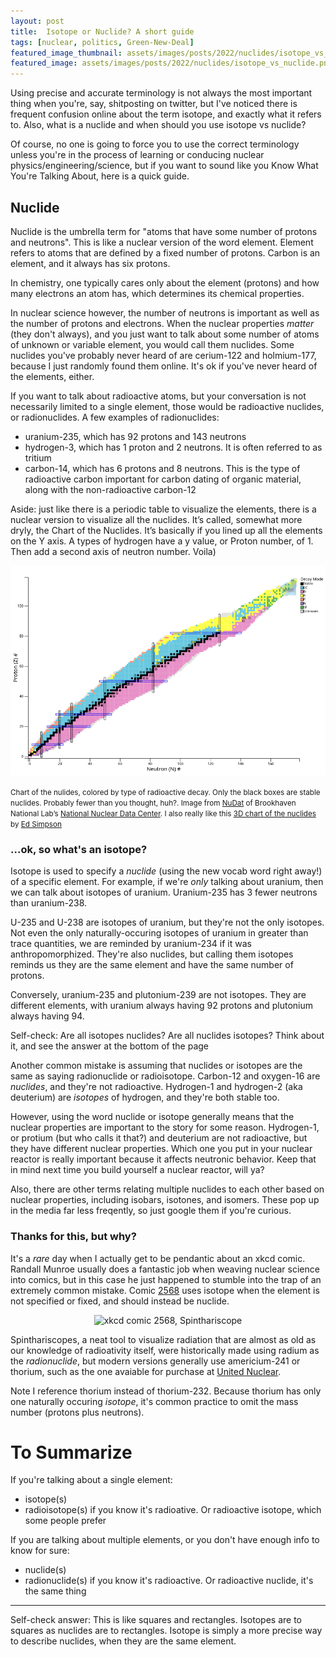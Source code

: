 ```yaml
---
layout: post
title:  Isotope or Nuclide? A short guide
tags: [nuclear, politics, Green-New-Deal]
featured_image_thumbnail: assets/images/posts/2022/nuclides/isotope_vs_nuclide.png
featured_image: assets/images/posts/2022/nuclides/isotope_vs_nuclide.png
---
```


Using precise and accurate terminology is not always the most important thing when you're, say, shitposting on twitter, but I've noticed there is frequent confusion online about the term isotope, and exactly what it refers to. Also, what is a nuclide and when should you use isotope vs nuclide?

Of course, no one is going to force you to use the correct terminology unless you're in the process of learning or conducing nuclear physics/engineering/science, but if you want to sound like you Know What You're Talking About, here is a quick guide.

## Nuclide

Nuclide is the umbrella term for "atoms that have some number of protons and neutrons". This is like a nuclear version of the word element. Element refers to atoms that are defined by a fixed number of protons. Carbon is an element, and it always has six protons.

In chemistry, one typically cares only about the element (protons) and how many electrons an atom has, which determines its chemical properties.

In nuclear science however, the number of neutrons is important as well as the number of protons and electrons. When the nuclear properties _matter_ (they don't always), and you just want to talk about some number of atoms of unknown or variable element, you would call them nuclides. Some nuclides you've probably never heard of are cerium-122 and holmium-177, because I just randomly found them online. It's ok if you've never heard of the elements, either.

If you want to talk about radioactive atoms, but your conversation is not necessarily limited to a single element, those would be radioactive nuclides, or radionuclides. A few examples of radionuclides:

- uranium-235, which has 92 protons and 143 neutrons
- hydrogen-3, which has 1 proton and 2 neutrons. It is often referred to as tritium
- carbon-14, which has 6 protons and 8 neutrons. This is the type of radioactive carbon important for carbon dating of organic material, along with the non-radioactive carbon-12

Aside: just like there is a periodic table to visualize the elements, there is a nuclear version to visualize all the nuclides. It’s called, somewhat more dryly, the Chart of the Nuclides. It’s basically if you lined up all the elements on the Y axis. A types of hydrogen have a y value, or Proton number, of 1. Then add a second axis of neutron number. Voila)

![chart of the nuclides. Looks like a long cigar pointing from the 0,0 point to the upper right. There are hundreds of small boxes, with different colors. The midline is mostly black, mostly blue above the midline and pink below. The upper right is mostly yellow](assets/images/posts/2022/nuclides/nuclides.png)

<small>Chart of the nulides, colored by type of radioactive decay. Only the black boxes are stable nuclides. Probably fewer than you thought, huh?. Image from [NuDat](https://www.nndc.bnl.gov/nudat3/) of Brookhaven National Lab’s [National Nuclear Data Center](https://www.nndc.bnl.gov/). I also really like this [3D chart of the nuclides](https://people.physics.anu.edu.au/~ecs103/chart3d/) by [Ed Simpson](https://twitter.com/SuperSubatomic)</small>

### ...ok, so what's an isotope?

Isotope is used to specify a _nuclide_ (using the new vocab word right away!) of a specific element. For example, if we're *only* talking about uranium, then we can talk about isotopes of uranium. Uranium-235 has 3 fewer neutrons than uranium-238.

U-235 and U-238 are isotopes of uranium, but they're not the only isotopes. Not even the only naturally-occuring isotopes of uranium in greater than trace quantities, we are reminded by uranium-234 if it was anthropomorphized. They're also nuclides, but calling them isotopes reminds us they are the same element and have the same number of protons.

Conversely, uranium-235 and plutonium-239 are not isotopes. They are different elements, with uranium always having 92 protons and plutonium always having 94.

Self-check: Are all isotopes nuclides? Are all nuclides isotopes? Think about it, and see the answer at the bottom of the page

Another common mistake is assuming that nuclides or isotopes are the same as saying radionuclide or radioisotope. Carbon-12 and oxygen-16 are _nuclides_, and they're not radioactive. Hydrogen-1 and hydrogen-2 (aka deuterium) are _isotopes_ of hydrogen, and they're both stable too.

However, using the word nuclide or isotope generally means that the nuclear properties are important to the story for some reason. Hydrogen-1, or protium (but who calls it that?) and deuterium are not radioactive, but they have different nuclear properties. Which one you put in your nuclear reactor is really important because it affects neutronic behavior. Keep that in mind next time you build yourself a nuclear reactor, will ya?

Also, there are other terms relating multiple nuclides to each other based on nuclear properties, including isobars, isotones, and isomers. These pop up in the media far less freqently, so just google them if you're curious.

### Thanks for this, but why?

It's a _rare_ day when I actually get to be pendantic about an xkcd comic. Randall Munroe usually does a fantastic job when weaving nuclear science into comics, but in this case he just happened to stumble into the trap of an extremely common mistake. Comic [2568](https://xkcd.com/2568/) uses isotope when the element is not specified or fixed, and should instead be nuclide.

<center><img src="https://imgs.xkcd.com/comics/spinthariscope.png" alt="xkcd comic 2568, Spinthariscope"></center>

Spinthariscopes, a neat tool to visualize radiation that are almost as old as our knowledge of radioativity itself, were historically made using radium as the _radionuclide_, but modern versions generally use americium-241 or thorium, such as the one avaiable for purchase at [United Nuclear](https://unitednuclear.com/index.php?main_page=index&cPath=2_12). 

Note I reference thorium instead of thorium-232. Because thorium has only one naturally occuring _isotope_, it's common practice to omit the mass number (protons plus neutrons).

# To Summarize

If you're talking about a single element:
- isotope(s)
- radioisotope(s) if you know it's radioative. Or radioactive isotope, which some people prefer

If you are talking about multiple elements, or you don't have enough info to know for sure:
- nuclide(s)
- radionuclide(s) if you know it's radioactive. Or radioactive nuclide, it's the same thing

---

Self-check answer: This is like squares and rectangles. Isotopes are to squares as nuclides are to rectangles. Isotope is simply a more precise way to describe nuclides, when they are the same element.

<meta name="twitter:card" content="summary" />
<meta name="twitter:site" content="@nuclearkatie" />
<meta name="twitter:title" content="Isotope or Nuclide? A short guide" />
<meta name="twitter:description" content="
Happy friday night, let's be pedantic about nuclear terminology (for fun?)" />
<meta name="twitter:image" content="https://nuclearkatie.github.io/assets/images/posts/2022/nuclides/isotope_vs_nuclide.png />
